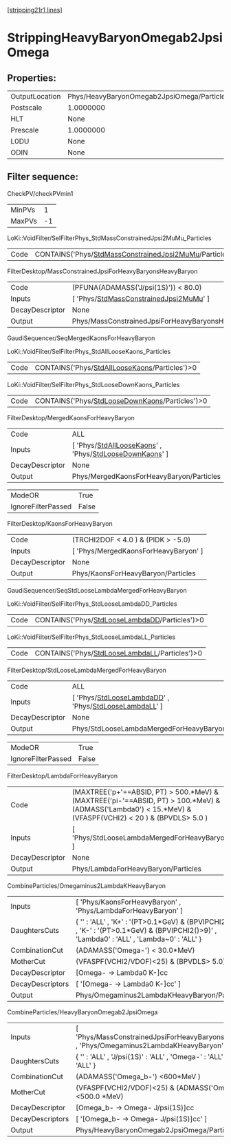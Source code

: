 [[stripping21r1 lines]](./stripping21r1-index)

# StrippingHeavyBaryonOmegab2JpsiOmega

## Properties:

|                |                                            |
|----------------|--------------------------------------------|
| OutputLocation | Phys/HeavyBaryonOmegab2JpsiOmega/Particles |
| Postscale      | 1.0000000                                  |
| HLT            | None                                       |
| Prescale       | 1.0000000                                  |
| L0DU           | None                                       |
| ODIN           | None                                       |

## Filter sequence:

CheckPV/checkPVmin1

|        |     |
|--------|-----|
| MinPVs | 1   |
| MaxPVs | -1  |

LoKi::VoidFilter/SelFilterPhys_StdMassConstrainedJpsi2MuMu_Particles

|      |                                                                                                                          |
|------|--------------------------------------------------------------------------------------------------------------------------|
| Code | CONTAINS('Phys/[StdMassConstrainedJpsi2MuMu](./stripping21r1-commonparticles-stdmassconstrainedjpsi2mumu)/Particles')\>0 |

FilterDesktop/MassConstrainedJpsiForHeavyBaryonsHeavyBaryon

|                 |                                                                                                         |
|-----------------|---------------------------------------------------------------------------------------------------------|
| Code            | (PFUNA(ADAMASS('J/psi(1S)')) \< 80.0)                                                                   |
| Inputs          | [ 'Phys/[StdMassConstrainedJpsi2MuMu](./stripping21r1-commonparticles-stdmassconstrainedjpsi2mumu)' ] |
| DecayDescriptor | None                                                                                                    |
| Output          | Phys/MassConstrainedJpsiForHeavyBaryonsHeavyBaryon/Particles                                            |

GaudiSequencer/SeqMergedKaonsForHeavyBaryon

LoKi::VoidFilter/SelFilterPhys_StdAllLooseKaons_Particles

|      |                                                                                                    |
|------|----------------------------------------------------------------------------------------------------|
| Code | CONTAINS('Phys/[StdAllLooseKaons](./stripping21r1-commonparticles-stdallloosekaons)/Particles')\>0 |

LoKi::VoidFilter/SelFilterPhys_StdLooseDownKaons_Particles

|      |                                                                                                      |
|------|------------------------------------------------------------------------------------------------------|
| Code | CONTAINS('Phys/[StdLooseDownKaons](./stripping21r1-commonparticles-stdloosedownkaons)/Particles')\>0 |

FilterDesktop/MergedKaonsForHeavyBaryon

|                 |                                                                                                                                                                   |
|-----------------|-------------------------------------------------------------------------------------------------------------------------------------------------------------------|
| Code            | ALL                                                                                                                                                               |
| Inputs          | [ 'Phys/[StdAllLooseKaons](./stripping21r1-commonparticles-stdallloosekaons)' , 'Phys/[StdLooseDownKaons](./stripping21r1-commonparticles-stdloosedownkaons)' ] |
| DecayDescriptor | None                                                                                                                                                              |
| Output          | Phys/MergedKaonsForHeavyBaryon/Particles                                                                                                                          |

|                    |       |
|--------------------|-------|
| ModeOR             | True  |
| IgnoreFilterPassed | False |

FilterDesktop/KaonsForHeavyBaryon

|                 |                                        |
|-----------------|----------------------------------------|
| Code            | (TRCHI2DOF \< 4.0 ) & (PIDK \> -5.0)   |
| Inputs          | [ 'Phys/MergedKaonsForHeavyBaryon' ] |
| DecayDescriptor | None                                   |
| Output          | Phys/KaonsForHeavyBaryon/Particles     |

GaudiSequencer/SeqStdLooseLambdaMergedForHeavyBaryon

LoKi::VoidFilter/SelFilterPhys_StdLooseLambdaDD_Particles

|      |                                                                                                    |
|------|----------------------------------------------------------------------------------------------------|
| Code | CONTAINS('Phys/[StdLooseLambdaDD](./stripping21r1-commonparticles-stdlooselambdadd)/Particles')\>0 |

LoKi::VoidFilter/SelFilterPhys_StdLooseLambdaLL_Particles

|      |                                                                                                    |
|------|----------------------------------------------------------------------------------------------------|
| Code | CONTAINS('Phys/[StdLooseLambdaLL](./stripping21r1-commonparticles-stdlooselambdall)/Particles')\>0 |

FilterDesktop/StdLooseLambdaMergedForHeavyBaryon

|                 |                                                                                                                                                                 |
|-----------------|-----------------------------------------------------------------------------------------------------------------------------------------------------------------|
| Code            | ALL                                                                                                                                                             |
| Inputs          | [ 'Phys/[StdLooseLambdaDD](./stripping21r1-commonparticles-stdlooselambdadd)' , 'Phys/[StdLooseLambdaLL](./stripping21r1-commonparticles-stdlooselambdall)' ] |
| DecayDescriptor | None                                                                                                                                                            |
| Output          | Phys/StdLooseLambdaMergedForHeavyBaryon/Particles                                                                                                               |

|                    |       |
|--------------------|-------|
| ModeOR             | True  |
| IgnoreFilterPassed | False |

FilterDesktop/LambdaForHeavyBaryon

|                 |                                                                                                                                                                 |
|-----------------|-----------------------------------------------------------------------------------------------------------------------------------------------------------------|
| Code            | (MAXTREE('p+'==ABSID, PT) \> 500.\*MeV) & (MAXTREE('pi-'==ABSID, PT) \> 100.\*MeV) & (ADMASS('Lambda0') \< 15.\*MeV) & (VFASPF(VCHI2) \< 20 ) & (BPVDLS\> 5.0 ) |
| Inputs          | [ 'Phys/StdLooseLambdaMergedForHeavyBaryon' ]                                                                                                                 |
| DecayDescriptor | None                                                                                                                                                            |
| Output          | Phys/LambdaForHeavyBaryon/Particles                                                                                                                             |

CombineParticles/Omegaminus2LambdaKHeavyBaryon

|                  |                                                                                                                                                   |
|------------------|---------------------------------------------------------------------------------------------------------------------------------------------------|
| Inputs           | [ 'Phys/KaonsForHeavyBaryon' , 'Phys/LambdaForHeavyBaryon' ]                                                                                    |
| DaughtersCuts    | { '' : 'ALL' , 'K+' : '(PT\>0.1\*GeV) & (BPVIPCHI2()\>9)' , 'K-' : '(PT\>0.1\*GeV) & (BPVIPCHI2()\>9)' , 'Lambda0' : 'ALL' , 'Lambda~0' : 'ALL' } |
| CombinationCut   | (ADAMASS('Omega-') \< 30.0\*MeV)                                                                                                                  |
| MotherCut        | (VFASPF(VCHI2/VDOF)\<25) & (BPVDLS\> 5.0)                                                                                                         |
| DecayDescriptor  | [Omega- -\> Lambda0 K-]cc                                                                                                                       |
| DecayDescriptors | [ '[Omega- -\> Lambda0 K-]cc' ]                                                                                                               |
| Output           | Phys/Omegaminus2LambdaKHeavyBaryon/Particles                                                                                                      |

CombineParticles/HeavyBaryonOmegab2JpsiOmega

|                  |                                                                                                   |
|------------------|---------------------------------------------------------------------------------------------------|
| Inputs           | [ 'Phys/MassConstrainedJpsiForHeavyBaryonsHeavyBaryon' , 'Phys/Omegaminus2LambdaKHeavyBaryon' ] |
| DaughtersCuts    | { '' : 'ALL' , 'J/psi(1S)' : 'ALL' , 'Omega-' : 'ALL' , 'Omega~+' : 'ALL' }                       |
| CombinationCut   | (ADAMASS('Omega_b-') \<600\*MeV )                                                                 |
| MotherCut        | (VFASPF(VCHI2/VDOF)\<25) & (ADMASS('Omega_b-') \<500.0 \*MeV)                                     |
| DecayDescriptor  | [Omega_b- -\> Omega- J/psi(1S)]cc                                                               |
| DecayDescriptors | [ '[Omega_b- -\> Omega- J/psi(1S)]cc' ]                                                       |
| Output           | Phys/HeavyBaryonOmegab2JpsiOmega/Particles                                                        |
